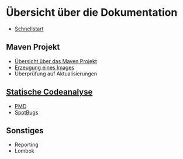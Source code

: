 # Übersicht über die Dokumentation

- [Schnellstart](QuickStart.md)

## Maven Projekt
- [Übersicht über das Maven Projekt](MavenProject.md)
- [Erzeugung eines Images](ImageCreation.md)
- Überprüfung auf Aktualisierungen

## [Statische Codeanalyse](StaticCodeAnalysis.md)
- [PMD](PMD.md)
- [SpotBugs](SpotBugs.md)

## Sonstiges
- Reporting
- Lombok
